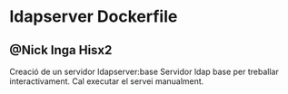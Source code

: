 # ldapserver Dockerfile
## @Nick Inga Hisx2

Creació de un servidor ldapserver:base
Servidor ldap base per treballar interactivament.
Cal executar el servei manualment.


